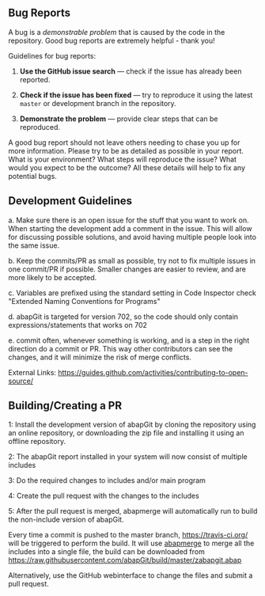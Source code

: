 ## Bug Reports

A bug is a _demonstrable problem_ that is caused by the code in the repository. Good bug reports are extremely helpful - thank you!

Guidelines for bug reports:

1. **Use the GitHub issue search** &mdash; check if the issue has already been
   reported.

2. **Check if the issue has been fixed** &mdash; try to reproduce it using the
   latest `master` or development branch in the repository.

3. **Demonstrate the problem** &mdash; provide clear steps that can be reproduced.

A good bug report should not leave others needing to chase you up for more information. Please try to be as detailed as possible in your report. What is your environment? What steps will reproduce the issue? What would you expect to be the outcome? All these details will help to fix any potential bugs.

## Development Guidelines

a. Make sure there is an open issue for the stuff that you want to work on. When starting the development add a comment in the issue. This will allow for discussing possible solutions, and avoid having multiple people look into the same issue.

b. Keep the commits/PR as small as possible, try not to fix multiple issues in one commit/PR if possible. Smaller changes are easier to review, and are more likely to be accepted.

c. Variables are prefixed using the standard setting in Code Inspector check "Extended Naming Conventions for Programs"

d. abapGit is targeted for version 702, so the code should only contain expressions/statements that works on 702

e. commit often, whenever something is working, and is a step in the right direction do a commit or PR. This way other contributors can see the changes, and it will minimize the risk of merge conflicts.

External Links:
https://guides.github.com/activities/contributing-to-open-source/

## Building/Creating a PR

1: Install the development version of abapGit by cloning the repository using an online repository, or downloading the zip file and installing it using an offline repository.

2: The abapGit report installed in your system will now consist of multiple includes

3: Do the required changes to includes and/or main program

4: Create the pull request with the changes to the includes

5: After the pull request is merged, abapmerge will automatically run to build the non-include version of abapGit.

Every time a commit is pushed to the master branch, https://travis-ci.org/ will be triggered to perform the build. It will use [abapmerge](https://github.com/larshp/abapmerge) to merge all the includes into a single file, the build can be downloaded from https://raw.githubusercontent.com/abapGit/build/master/zabapgit.abap

Alternatively, use the GitHub webinterface to change the files and submit a pull request.
